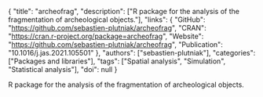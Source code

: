 {
  "title": "archeofrag",
  "description": ["R package for the analysis of the fragmentation of archeological objects."],
  "links": {
    "GitHub": "https://github.com/sebastien-plutniak/archeofrag",
    "CRAN": "https://cran.r-project.org/package=archeofrag",
    "Website": "https://github.com/sebastien-plutniak/archeofrag",
    "Publication": "10.1016/j.jas.2021.105501"
  },
  "authors": ["sebastien-plutniak"],
  "categories": ["Packages and libraries"],
  "tags": ["Spatial analysis", "Simulation", "Statistical analysis"],
  "doi": null
}

<!-- Generated by csv2md.R – do not edit by hand -->

R package for the analysis of the fragmentation of archeological objects.
